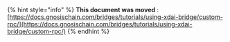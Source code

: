 
{% hint style="info" %}
**This document was moved**
: [https://docs.gnosischain.com/bridges/tutorials/using-xdai-bridge/custom-rpc/](https://docs.gnosischain.com/bridges/tutorials/using-xdai-bridge/custom-rpc/)
{% endhint %}